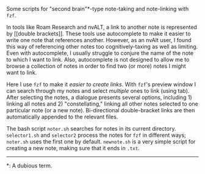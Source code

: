 Some scripts for "second brain"\*-type note-taking and note-linking with `fzf`.

In tools like Roam Research and nvALT, a link to another note is represented by [[double brackets]]. These tools use autocomplete to make it easier to write one note that references another.  However, as an nvAlt user, I found this way of referencing other notes too cognitively-taxing as well as limiting.  Even with autocomplete, I usually struggle to conjure the name of the note to which I want to link.  Also, autocomplete is not designed to allow me to browse a collection of notes in order to find two (or more) notes I might want to link.  

Here I use `fzf` to make it *easier to create links*. With `fzf`'s preview window I can search through my notes and select *multiple* ones to link (using tab). After selecting the notes, a dialogue presents several options, including 1) linking all notes and 2) "constellating," linking all other notes selected to one particular note (or a new note). Bi-directional double-bracket links are then automatically appended to the relevant files. 

The bash script `noter.sh` searches for notes in its current directory.  `selector1.sh` and `selector2` process the notes for `fzf` in different ways; `noter.sh` uses the first one by default. `newnote.sh` is a very simple script for creating a new note, making sure that it ends in `.txt`.


***

\*: A dubious term. 

